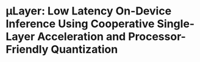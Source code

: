 # µLayer: Low Latency On-Device Inference Using Cooperative Single-Layer Acceleration and Processor-Friendly Quantization